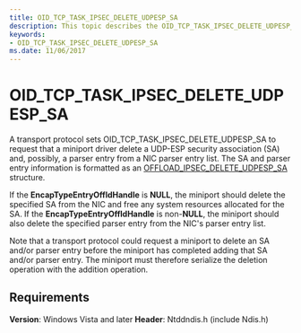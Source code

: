 ```yaml
---
title: OID_TCP_TASK_IPSEC_DELETE_UDPESP_SA
description: This topic describes the OID_TCP_TASK_IPSEC_DELETE_UDPESP_SA object identifier (OID).
keywords:
- OID_TCP_TASK_IPSEC_DELETE_UDPESP_SA
ms.date: 11/06/2017
---
```


# OID_TCP_TASK_IPSEC_DELETE_UDPESP_SA

A transport protocol sets OID_TCP_TASK_IPSEC_DELETE_UDPESP_SA to request that a miniport driver delete a UDP-ESP security association (SA) and, possibly, a parser entry from a NIC parser entry list. The SA and parser entry information is formatted as an [OFFLOAD_IPSEC_DELETE_UDPESP_SA](/windows-hardware/drivers/ddi/ntddndis/ns-ntddndis-_offload_ipsec_delete_udpesp_sa) structure.

If the **EncapTypeEntryOffldHandle** is **NULL**, the miniport should delete the specified SA from the NIC and free any system resources allocated for the SA. If the **EncapTypeEntryOffldHandle** is non-**NULL**, the miniport should also delete the specified parser entry from the NIC's parser entry list.

Note that a transport protocol could request a miniport to delete an SA and/or parser entry before the miniport has completed adding that SA and/or parser entry. The miniport must therefore serialize the deletion operation with the addition operation.

## Requirements

**Version**: Windows Vista and later
**Header**: Ntddndis.h (include Ndis.h)
